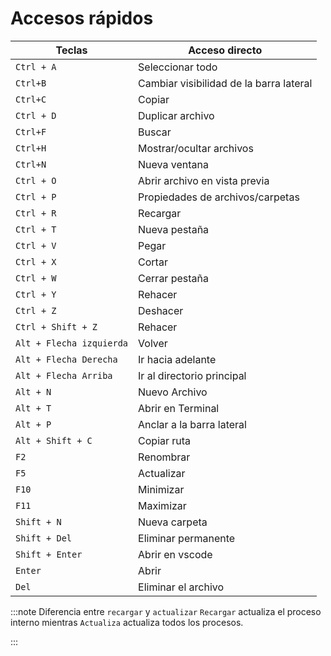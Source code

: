 # Accesos rápidos

| Teclas                   | Acceso directo                          |
| ------------------------ | --------------------------------------- |
| `Ctrl + A`               | Seleccionar todo                        |
| `Ctrl+B`                 | Cambiar visibilidad de la barra lateral |
| `Ctrl+C`                 | Copiar                                  |
| `Ctrl + D`               | Duplicar archivo                        |
| `Ctrl+F`                 | Buscar                                  |
| `Ctrl+H`                 | Mostrar/ocultar archivos                |
| `Ctrl+N`                 | Nueva ventana                           |
| `Ctrl + O`               | Abrir archivo en vista previa           |
| `Ctrl + P`               | Propiedades de archivos/carpetas        |
| `Ctrl + R`               | Recargar                                |
| `Ctrl + T`               | Nueva pestaña                           |
| `Ctrl + V`               | Pegar                                   |
| `Ctrl + X`               | Cortar                                  |
| `Ctrl + W`               | Cerrar pestaña                          |
| `Ctrl + Y`               | Rehacer                                 |
| `Ctrl + Z`               | Deshacer                                |
| `Ctrl + Shift + Z`       | Rehacer                                 |
| `Alt + Flecha izquierda` | Volver                                  |
| `Alt + Flecha Derecha`   | Ir hacia adelante                       |
| `Alt + Flecha Arriba`    | Ir al directorio principal              |
| `Alt + N`                | Nuevo Archivo                           |
| `Alt + T`                | Abrir en Terminal                       |
| `Alt + P`                | Anclar a la barra lateral               |
| `Alt + Shift + C`        | Copiar ruta                             |
| `F2`                     | Renombrar                               |
| `F5`                     | Actualizar                              |
| `F10`                    | Minimizar                               |
| `F11`                    | Maximizar                               |
| `Shift + N`              | Nueva carpeta                           |
| `Shift + Del`            | Eliminar permanente                     |
| `Shift + Enter`          | Abrir en vscode                         |
| `Enter`                  | Abrir                                   |
| `Del`                    | Eliminar el archivo                     |

:::note Diferencia entre `recargar` y `actualizar` `Recargar` actualiza el proceso interno mientras `Actualiza` actualiza todos los procesos.

:::
